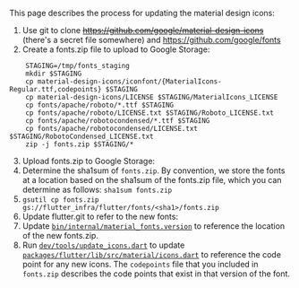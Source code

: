 This page describes the process for updating the material design icons:

 1. Use git to clone ~~https://github.com/google/material-design-icons~~ (there's a secret file somewhere) and https://github.com/google/fonts
 2. Create a fonts.zip file to upload to Google Storage:
```
    STAGING=/tmp/fonts_staging
    mkdir $STAGING
    cp material-design-icons/iconfont/{MaterialIcons-Regular.ttf,codepoints} $STAGING
    cp material-design-icons/LICENSE $STAGING/MaterialIcons_LICENSE
    cp fonts/apache/roboto/*.ttf $STAGING
    cp fonts/apache/roboto/LICENSE.txt $STAGING/Roboto_LICENSE.txt
    cp fonts/apache/robotocondensed/*.ttf $STAGING
    cp fonts/apache/robotocondensed/LICENSE.txt $STAGING/RobotoCondensed_LICENSE.txt
    zip -j fonts.zip $STAGING/*
```

 3. Upload fonts.zip to Google Storage:
  1. Determine the sha1sum of `fonts.zip`.  By convention, we store the fonts at a location based on the sha1sum of the fonts.zip file, which you can determine as follows: `sha1sum fonts.zip`
  2. `gsutil cp fonts.zip gs://flutter_infra/flutter/fonts/<sha1>/fonts.zip`
 4. Update flutter.git to refer to the new fonts:
  1. Update [`bin/internal/material_fonts.version`](https://github.com/flutter/flutter/blob/master/bin/internal/material_fonts.version) to reference the location of the new fonts.zip.
  2. Run [`dev/tools/update_icons.dart`](https://github.com/flutter/flutter/blob/master/dev/tools/update_icons.dart) to update [`packages/flutter/lib/src/material/icons.dart`](https://github.com/flutter/flutter/blob/master/packages/flutter/lib/src/material/icons.dart) to reference the code point for any new icons.  The `codepoints` file that you included in `fonts.zip` describes the code points that exist in that version of the font.
